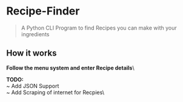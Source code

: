 # Recipe-Finder
> A Python CLI Program to find Recipes you can make with your ingredients

## How it works

**Follow the menu system and enter Recipe details**\

**TODO:**\
~ Add JSON Support\
~ Add Scraping of internet for Recpies\
